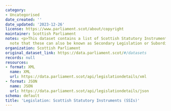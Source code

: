 ```yaml
---
category:
- Uncategorised
date_created: ''
date_updated: '2023-12-26'
license: https://www.parliament.scot/about/copyright
maintainer: Scottish Parliament
notes: <p>This dataset contains a list of Scottish Statutory Instruments (SSIs). Please
  note that these can also be known as Secondary Legislation or Subordinate Legislation.</p>
organization: Scottish Parliament
original_dataset_link: https://data.parliament.scot/#/datasets
records: null
resources:
- format: XML
  name: XML
  url: https://data.parliament.scot/api/legislationdetails/xml
- format: JSON
  name: JSON
  url: https://data.parliament.scot/api/legislationdetails/json
schema: default
title: 'Legislation: Scottish Statutory Instruments (SSIs)'
---
```

